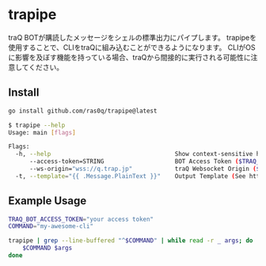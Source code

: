 # trapipe

traQ BOTが購読したメッセージをシェルの標準出力にパイプします。
trapipeを使用することで、CLIをtraQに組み込むことができるようになります。
CLIがOSに影響を及ぼす機能を持っている場合、traQから間接的に実行される可能性に注意してください。

## Install

```bash
go install github.com/ras0q/trapipe@latest
```

```bash
$ trapipe --help
Usage: main [flags]

Flags:
  -h, --help                                   Show context-sensitive help.
      --access-token=STRING                    BOT Access Token ($TRAQ_BOT_ACCESS_TOKEN)
      --ws-origin="wss://q.trap.jp"            traQ Websocket Origin ($TRAQ_WS_ORIGIN)
  -t, --template="{{ .Message.PlainText }}"    Output Template (See https://pkg.go.dev/text/template)
```

## Example Usage

```bash
TRAQ_BOT_ACCESS_TOKEN="your access token"
COMMAND="my-awesome-cli"

trapipe | grep --line-buffered "^$COMMAND" | while read -r _ args; do
    $COMMAND $args
done
```
